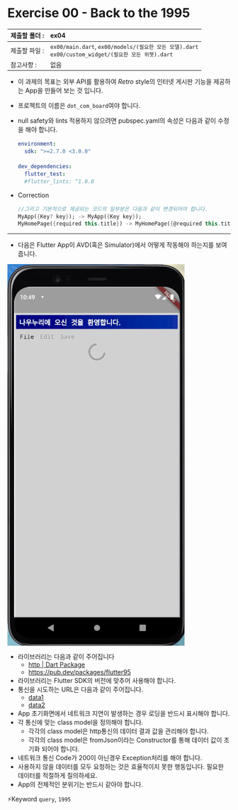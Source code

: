 # Exercise 00 - Back to the 1995

| 제출할 폴더 : | ex04                                                         |
| :------------ | :----------------------------------------------------------- |
| 제출할 파일 : | `ex00/main.dart`, `ex00/models/(필요한 모든 모델).dart`<br />`ex00/custom_widget/(필요한 모든 위젯).dart` |
| 참고사항 :    | 없음                                                         |

- 이 과제의 목표는 외부 API를 활용하여 *Retro* style의 인터넷 게시판 기능을 제공하는 App을 만들어 보는 것 입니다.

- 프로젝트의 이름은 `dot_com_board`여야 합니다.

- null safety와 lints 적용하지 않으려면 pubspec.yaml의 속성은 다음과 같이 수정을 해야 합니다.

  ```yaml
  environment:
    sdk: ">=2.7.0 <3.0.0"
  
  dev_dependencies:
    flutter_test:
  	#flutter_lints: ^1.0.0
  ```

- Correction

  ```dart
  //그리고 기본적으로 제공되는 코드의 일부분은 다음과 같이 변경되어야 합니다.
  MyApp({Key? key}); -> MyApp({Key key});
  MyHomePage({required this.title}) -> MyHomePage({@required this.title})
  ```

---

- 다음은 Flutter App이 AVD(혹은 Simulator)에서 어떻게 작동해야 하는지를 보여줍니다.

<img  align="center" src="../../.src/day04_ex00_00.gif">  


  - 라이브러리는 다음과 같이 주어집니다
    - [http | Dart Package](https://pub.dev/packages/http)
    - https://pub.dev/packages/flutter95
- 라이브러리는 Flutter SDK의 버전에 맞추어 사용해야 합니다.
- 통신을 시도하는 URL은 다음과 같이 주어집니다.
  - [data1](https://jsonplaceholder.typicode.com/posts)
  - [data2](https://jsonplaceholder.typicode.com/comments)
- App 초기화면에서 네트워크 지연이 발생하는 경우 로딩을 반드시 표시해야 합니다.
- 각 통신에 맞는 class model을 정의해야 합니다.
  - 각각의 class model은 http통신의 데이터 결과 값을 관리해야 합니다.
  - 각각의 class model은 fromJson이라는 Constructor를 통해 데이터 값이 초기화 되어야 합니다.
- 네트워크 통신 Code가 200이 아닌경우 Exception처리를 해야 합니다.
- 사용하지 않을 데이터를 모두 요청하는 것은 효율적이지 못한 행동입니다. 필요한 데이터를 적절하게 질의하세요.
- App의 전체적인 분위기는 반드시 같아야 합니다.

⚡️Keyword
`query`, `1995`